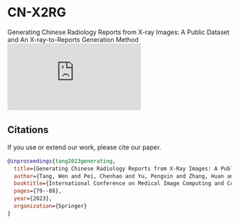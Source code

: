 # CN-X2RG
Generating Chinese Radiology Reports from X-ray Images: A Public Dataset and An X-ray-to-Reports Generation Method
![Image text](https://github.com/Endless-Hao/CN-X2RG/blob/main/figure/Figure1.pdf)
## Citations
If you use or extend our work, please cite our paper.
```bibtex
@inproceedings{tang2023generating,
  title={Generating Chinese Radiology Reports from X-Ray Images: A Public Dataset and an X-ray-to-Reports Generation Method},
  author={Tang, Wen and Pei, Chenhao and Yu, Pengxin and Zhang, Huan and Min, Xiangde and Chen, Cancan and Kang, Han and Xu, Weixin and Zhang, Rongguo},
  booktitle={International Conference on Medical Image Computing and Computer-Assisted Intervention},
  pages={79--88},
  year={2023},
  organization={Springer}
}
```
